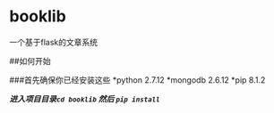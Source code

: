 # booklib
一个基于flask的文章系统

##如何开始

###首先确保你已经安装这些
*python 2.7.12
*mongodb 2.6.12
*pip 8.1.2

***进入项目目录`cd booklib` 然后 `pip install`***


